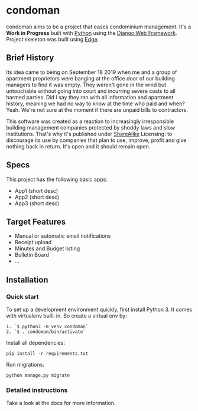 

# condoman

condoman aims to be a project that eases condominium management. It's a **Work in Progress** built with [Python][0] using the [Django Web Framework][1]. Project skeleton was built using [Edge][2].

## Brief History

Its idea came to being on September 18 2019 when me and a group of apartment proprietors were banging at the office door of our building managers to find it was empty. They weren't gone in the wind but untouchable without going into court and incurring severe costs to all harmed parties.
Did I say they ran with all information and apartment history, meaning we had no way to know at the time who paid and when? Yeah. We're not sure at the moment if there are unpaid bills to contractors.

This software was created as a reaction to increasingly irresponsible building management companies protected by shoddy laws and slow institutions. That's why it's published under [ShareAlike][3] Licensing: to discourage its use by companies that plan to use, improve, profit and give nothing back in return. It's open and it should remain open.

## Specs

This project has the following basic apps:

* App1 (short desc)
* App2 (short desc)
* App3 (short desc)

## Target Features

* Manual or automatic email notifications
* Receipt upload
* Minutes and Budget listing
* Bulletin Board
* ...

## Installation

### Quick start

To set up a development environment quickly, first install Python 3. It
comes with virtualenv built-in. So create a virtual env by:

    1. `$ python3 -m venv condoman`
    2. `$ . condoman/bin/activate`

Install all dependencies:

    pip install -r requirements.txt

Run migrations:

    python manage.py migrate

### Detailed instructions

Take a look at the docs for more information.

[0]: https://www.python.org/
[1]: https://www.djangoproject.com/
[2]: https://django-edge.readthedocs.io/en/latest/
[3]: https://en.wikipedia.org/wiki/Share-alike
